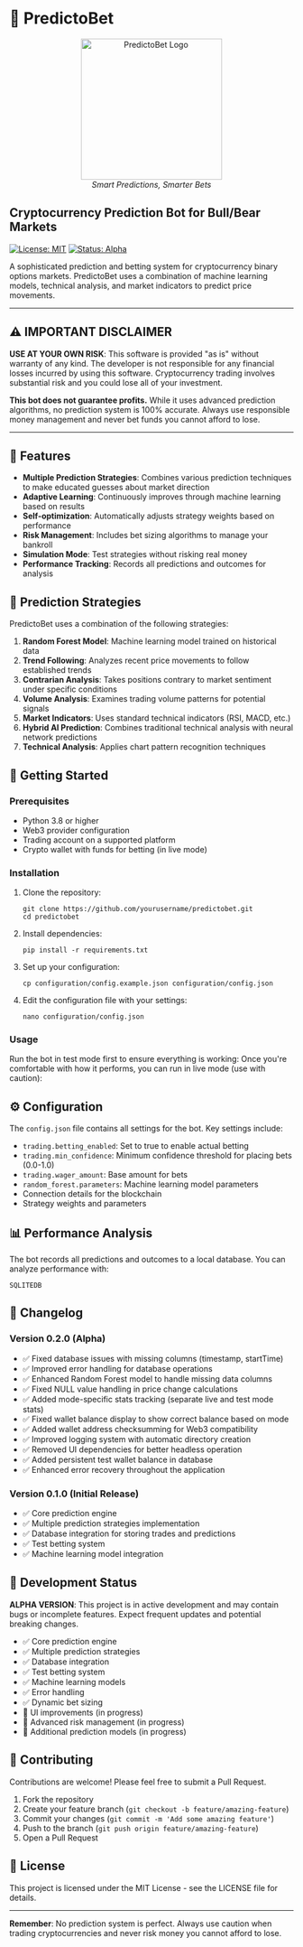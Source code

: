 # 🔮 PredictoBet

<p align="center">
  <img src="https://i.imgur.com/XJyemeI.png" alt="PredictoBet Logo" width="250"/>
  <br>
  <em>Smart Predictions, Smarter Bets</em>
</p>

## Cryptocurrency Prediction Bot for Bull/Bear Markets

[![License: MIT](https://img.shields.io/badge/License-MIT-yellow.svg)](https://opensource.org/licenses/MIT)
[![Status: Alpha](https://img.shields.io/badge/Status-Alpha-red.svg)]()

A sophisticated prediction and betting system for cryptocurrency binary options markets. PredictoBet uses a combination of machine learning models, technical analysis, and market indicators to predict price movements.

---

## ⚠️ IMPORTANT DISCLAIMER

**USE AT YOUR OWN RISK**: This software is provided "as is" without warranty of any kind. The developer is not responsible for any financial losses incurred by using this software. Cryptocurrency trading involves substantial risk and you could lose all of your investment.

**This bot does not guarantee profits.** While it uses advanced prediction algorithms, no prediction system is 100% accurate. Always use responsible money management and never bet funds you cannot afford to lose.

---

## 🌟 Features

- **Multiple Prediction Strategies**: Combines various prediction techniques to make educated guesses about market direction
- **Adaptive Learning**: Continuously improves through machine learning based on results
- **Self-optimization**: Automatically adjusts strategy weights based on performance
- **Risk Management**: Includes bet sizing algorithms to manage your bankroll
- **Simulation Mode**: Test strategies without risking real money
- **Performance Tracking**: Records all predictions and outcomes for analysis

## 🧠 Prediction Strategies

PredictoBet uses a combination of the following strategies:

1. **Random Forest Model**: Machine learning model trained on historical data
2. **Trend Following**: Analyzes recent price movements to follow established trends
3. **Contrarian Analysis**: Takes positions contrary to market sentiment under specific conditions
4. **Volume Analysis**: Examines trading volume patterns for potential signals
5. **Market Indicators**: Uses standard technical indicators (RSI, MACD, etc.)
6. **Hybrid AI Prediction**: Combines traditional technical analysis with neural network predictions
7. **Technical Analysis**: Applies chart pattern recognition techniques

## 🚀 Getting Started

### Prerequisites

- Python 3.8 or higher
- Web3 provider configuration
- Trading account on a supported platform
- Crypto wallet with funds for betting (in live mode)

### Installation

1. Clone the repository:
   ```
   git clone https://github.com/yourusername/predictobet.git
   cd predictobet
   ```

2. Install dependencies:
   ```
   pip install -r requirements.txt
   ```

3. Set up your configuration:
   ```
   cp configuration/config.example.json configuration/config.json
   ```
   
4. Edit the configuration file with your settings:
   ```
   nano configuration/config.json
   ```

### Usage

Run the bot in test mode first to ensure everything is working:
Once you're comfortable with how it performs, you can run in live mode (use with caution):

## ⚙️ Configuration

The `config.json` file contains all settings for the bot. Key settings include:

- `trading.betting_enabled`: Set to true to enable actual betting
- `trading.min_confidence`: Minimum confidence threshold for placing bets (0.0-1.0)
- `trading.wager_amount`: Base amount for bets
- `random_forest.parameters`: Machine learning model parameters
- Connection details for the blockchain
- Strategy weights and parameters

## 📊 Performance Analysis

The bot records all predictions and outcomes to a local database. You can analyze performance with:

```
SQLITEDB
```

## 📝 Changelog

### Version 0.2.0 (Alpha)
- ✅ Fixed database issues with missing columns (timestamp, startTime)
- ✅ Improved error handling for database operations
- ✅ Enhanced Random Forest model to handle missing data columns
- ✅ Fixed NULL value handling in price change calculations
- ✅ Added mode-specific stats tracking (separate live and test mode stats)
- ✅ Fixed wallet balance display to show correct balance based on mode
- ✅ Added wallet address checksumming for Web3 compatibility
- ✅ Improved logging system with automatic directory creation
- ✅ Removed UI dependencies for better headless operation
- ✅ Added persistent test wallet balance in database
- ✅ Enhanced error recovery throughout the application

### Version 0.1.0 (Initial Release)
- ✅ Core prediction engine
- ✅ Multiple prediction strategies implementation
- ✅ Database integration for storing trades and predictions
- ✅ Test betting system
- ✅ Machine learning model integration

## 🔧 Development Status

**ALPHA VERSION**: This project is in active development and may contain bugs or incomplete features. Expect frequent updates and potential breaking changes.

- ✅ Core prediction engine
- ✅ Multiple prediction strategies
- ✅ Database integration
- ✅ Test betting system
- ✅ Machine learning models
- ✅ Error handling
- ✅ Dynamic bet sizing
- 🔄 UI improvements (in progress)
- 🔄 Advanced risk management (in progress)
- 🔄 Additional prediction models (in progress)

## 🤝 Contributing

Contributions are welcome! Please feel free to submit a Pull Request.

1. Fork the repository
2. Create your feature branch (`git checkout -b feature/amazing-feature`)
3. Commit your changes (`git commit -m 'Add some amazing feature'`)
4. Push to the branch (`git push origin feature/amazing-feature`)
5. Open a Pull Request

## 📜 License

This project is licensed under the MIT License - see the LICENSE file for details.

---

**Remember**: No prediction system is perfect. Always use caution when trading cryptocurrencies and never risk money you cannot afford to lose.
